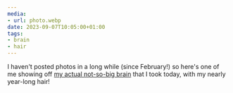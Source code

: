 ```yaml
---
media:
- url: photo.webp
date: 2023-09-07T10:05:00+01:00
tags:
- brain
- hair
---
```

I haven't posted photos in a long while (since February!) so here's one of me showing off [my actual not-so-big brain](https://brain.byjp.me) that I took today, with my nearly year-long hair!
